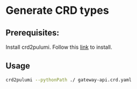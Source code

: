 # Generate CRD types

## Prerequisites:

Install crd2pulumi. Follow this [link](https://www.pulumi.com/blog/introducing-crd2pulumi/) to install.

## Usage

```sh
crd2pulumi --pythonPath ./ gateway-api.crd.yaml
```
